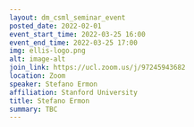 ```yaml
---
layout: dm_csml_seminar_event
posted_date: 2022-02-01
event_start_time: 2022-03-25 16:00
event_end_time: 2022-03-25 17:00
img: ellis-logo.png
alt: image-alt
join_link: https://ucl.zoom.us/j/97245943682
location: Zoom
speaker: Stefano Ermon
affiliation: Stanford University
title: Stefano Ermon
summary: TBC
---
```

